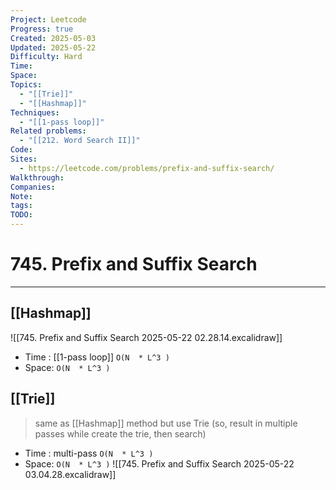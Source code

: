 ```yaml
---
Project: Leetcode
Progress: true
Created: 2025-05-03
Updated: 2025-05-22
Difficulty: Hard
Time: 
Space: 
Topics:
  - "[[Trie]]"
  - "[[Hashmap]]"
Techniques:
  - "[[1-pass loop]]"
Related problems:
  - "[[212. Word Search II]]"
Code: 
Sites:
  - https://leetcode.com/problems/prefix-and-suffix-search/
Walkthrough: 
Companies: 
Note: 
tags: 
TODO: 
---
```

# 745. Prefix and Suffix Search
---
## [[Hashmap]]
![[745. Prefix and Suffix Search 2025-05-22 02.28.14.excalidraw]]
- Time : [[1-pass loop]] `O(N  * L^3 )`
- Space: `O(N  * L^3 )`

## [[Trie]]
> same as [[Hashmap]] method but use Trie (so, result in multiple passes while create the trie, then search)
- Time : multi-pass `O(N  * L^3 )`
- Space: `O(N  * L^3 )`
![[745. Prefix and Suffix Search 2025-05-22 03.04.28.excalidraw]]